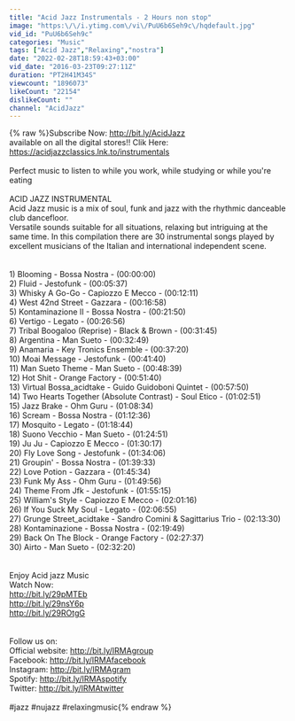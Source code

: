 ```yaml
---
title: "Acid Jazz Instrumentals - 2 Hours non stop"
image: "https:\/\/i.ytimg.com\/vi\/PuU6b6Seh9c\/hqdefault.jpg"
vid_id: "PuU6b6Seh9c"
categories: "Music"
tags: ["Acid Jazz","Relaxing","nostra"]
date: "2022-02-28T18:59:43+03:00"
vid_date: "2016-03-23T09:27:11Z"
duration: "PT2H41M34S"
viewcount: "1896073"
likeCount: "22154"
dislikeCount: ""
channel: "AcidJazz"
---
```

{% raw %}Subscribe Now: <a rel="nofollow" target="blank" href="http://bit.ly/AcidJazz">http://bit.ly/AcidJazz</a><br />available on all the digital stores!! Clik Here: <br /><a rel="nofollow" target="blank" href="https://acidjazzclassics.lnk.to/instrumentals">https://acidjazzclassics.lnk.to/instrumentals</a><br /><br />Perfect music to listen to while you work, while studying or while you're eating<br /><br />ACID JAZZ INSTRUMENTAL<br />Acid Jazz music is a mix of soul, funk and jazz with the rhythmic danceable club dancefloor.<br />Versatile sounds suitable for all situations, relaxing but intriguing at the same time. In this compilation there are  30 instrumental songs played by excellent musicians of the Italian and international independent scene. <br /><br /><br />1) Blooming  -  Bossa Nostra  -  (00:00:00)<br />2) Fluid  -  Jestofunk  -  (00:05:37)<br />3) Whisky A Go-Go  -  Capiozzo E Mecco  -  (00:12:11)<br />4) West 42nd Street  -  Gazzara  -  (00:16:58)<br />5) Kontaminazione II  -  Bossa Nostra  -  (00:21:50)<br />6) Vertigo  -  Legato  -  (00:26:56)<br />7) Tribal Boogaloo (Reprise)  -  Black &amp; Brown  -  (00:31:45)<br />8) Argentina  -  Man Sueto  -  (00:32:49)<br />9) Anamaria  -  Key Tronics Ensemble  -  (00:37:20)<br />10) Moai Message  -  Jestofunk  -  (00:41:40)<br />11) Man Sueto Theme  -  Man Sueto  -  (00:48:39)<br />12) Hot Shit  -  Orange Factory  -  (00:51:40)<br />13) Virtual Bossa_acidtake  -  Guido Guidoboni Quintet  -  (00:57:50)<br />14) Two Hearts Together (Absolute Contrast)  -  Soul Etico  -  (01:02:51)<br />15) Jazz Brake  -  Ohm Guru  -  (01:08:34)<br />16) Scream  -  Bossa Nostra  -  (01:12:36)<br />17) Mosquito  -  Legato  -  (01:18:44)<br />18) Suono Vecchio  -  Man Sueto  -  (01:24:51)<br />19) Ju Ju  -  Capiozzo E Mecco  -  (01:30:17)<br />20) Fly Love Song  -  Jestofunk  -  (01:34:06)<br />21) Groupin'  -  Bossa Nostra  -  (01:39:33)<br />22) Love Potion  -  Gazzara  -  (01:45:34)<br />23) Funk My Ass  -  Ohm Guru  -  (01:49:56)<br />24) Theme From Jfk  -  Jestofunk  -  (01:55:15)<br />25) William's Style  -  Capiozzo E Mecco  -  (02:01:16)<br />26) If You Suck My Soul  -  Legato  -  (02:06:55)<br />27) Grunge Street_acidtake  -  Sandro Comini &amp; Sagittarius Trio  -  (02:13:30)<br />28) Kontaminazione  -  Bossa Nostra  -  (02:19:49)<br />29) Back On The Block  -  Orange Factory  -  (02:27:37)<br />30) Airto  -  Man Sueto  -  (02:32:20)<br /><br /><br />Enjoy Acid jazz Music <br />Watch Now:<br /><a rel="nofollow" target="blank" href="http://bit.ly/29pMTEb">http://bit.ly/29pMTEb</a><br /><a rel="nofollow" target="blank" href="http://bit.ly/29nsY6p">http://bit.ly/29nsY6p</a> <br /><a rel="nofollow" target="blank" href="http://bit.ly/29ROtgG">http://bit.ly/29ROtgG</a><br /><br /><br />Follow us on:<br />Official website: <a rel="nofollow" target="blank" href="http://bit.ly/IRMAgroup">http://bit.ly/IRMAgroup</a><br />Facebook: <a rel="nofollow" target="blank" href="http://bit.ly/IRMAfacebook">http://bit.ly/IRMAfacebook</a><br />Instagram: <a rel="nofollow" target="blank" href="http://bit.ly/IRMAgram">http://bit.ly/IRMAgram</a><br />Spotify: <a rel="nofollow" target="blank" href="http://bit.ly/IRMAspotify">http://bit.ly/IRMAspotify</a><br />Twitter: <a rel="nofollow" target="blank" href="http://bit.ly/IRMAtwitter">http://bit.ly/IRMAtwitter</a><br /><br />#jazz #nujazz #relaxingmusic{% endraw %}
